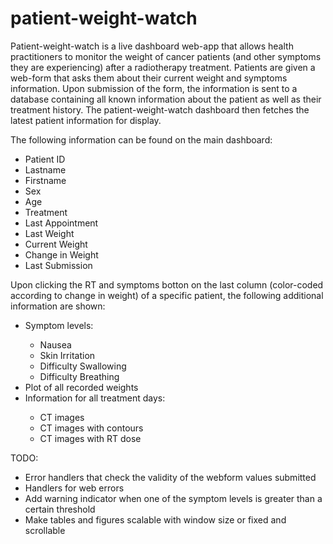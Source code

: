 # patient-weight-watch

Patient-weight-watch is a live dashboard web-app that allows health practitioners to monitor the weight of cancer patients (and other symptoms they are experiencing) after a radiotherapy treatment. Patients are given a web-form that asks them about their current weight and symptoms information. Upon submission of the form, the information is sent to a database containing all known information about the patient as well as their treatment history. The patient-weight-watch dashboard then fetches the latest patient information for display.

The following information can be found on the main dashboard:
<ul>
	<li> Patient ID </li>
	<li> Lastname </li>
	<li> Firstname </li>
	<li> Sex </li>
	<li> Age </li>
	<li> Treatment </li>
	<li> Last Appointment </li>
	<li> Last Weight </li>
	<li> Current Weight </li>
	<li> Change in Weight </li>
	<li> Last Submission </li>
</ul>

Upon clicking the RT and symptoms botton on the last column (color-coded according to change in weight) of a specific patient, the following additional information are shown:
<ul>
	<li> Symptom levels: </li>
		<ul>
			<li> Nausea </li>
			<li> Skin Irritation </li>
			<li> Difficulty Swallowing </li>
			<li> Difficulty Breathing </li>
		</ul>
	<li> Plot of all recorded weights </li>
	<li> Information for all treatment days: </li>
		<ul>
			<li> CT images </li>
			<li> CT images with contours </li>
			<li> CT images with RT dose </li>
		</ul>
</ul>
			
TODO:
<ul>
	<li> Error handlers that check the validity of the webform values submitted </li>
	<li> Handlers for web errors </li>
	<li> Add warning indicator when one of the symptom levels is greater than a certain threshold </li>
	<li> Make tables and figures scalable with window size or fixed and scrollable </li>
</ul>
